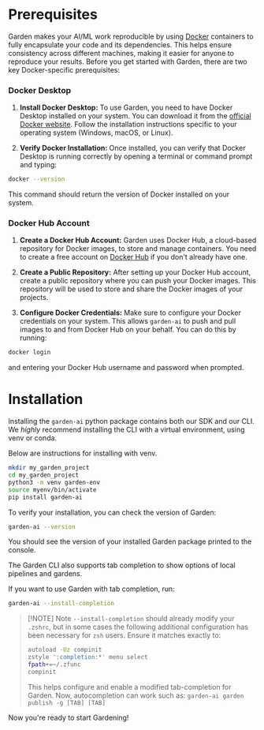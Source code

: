 # Prerequisites

Garden makes your AI/ML work reproducible by using [Docker](https://www.docker.com/) containers to fully encapsulate your code and its dependencies. This helps ensure consistency across different machines, making it easier for anyone to reproduce your results. Before you get started with Garden, there are two key Docker-specific prerequisites:

### Docker Desktop

1. **Install Docker Desktop:** To use Garden, you need to have Docker Desktop installed on your system. You can download it from the [official Docker website](https://www.docker.com/products/docker-desktop). Follow the installation instructions specific to your operating system (Windows, macOS, or Linux).

2. **Verify Docker Installation:** Once installed, you can verify that Docker Desktop is running correctly by opening a terminal or command prompt and typing:
```bash
docker --version
```
This command should return the version of Docker installed on your system.

### Docker Hub Account

1. **Create a Docker Hub Account:** Garden uses Docker Hub, a cloud-based repository for Docker images, to store and manage containers. You need to create a free account on [Docker Hub](https://hub.docker.com/signup) if you don't already have one.

2. **Create a Public Repository:** After setting up your Docker Hub account, create a public repository where you can push your Docker images. This repository will be used to store and share the Docker images of your projects.

3. **Configure Docker Credentials:** Make sure to configure your Docker credentials on your system. This allows `garden-ai` to push and pull images to and from Docker Hub on your behalf. You can do this by running:
```bash
docker login
```
and entering your Docker Hub username and password when prompted.
# Installation

Installing the `garden-ai` python package contains both our SDK and our CLI. We _highly_ recommend installing the CLI with a virtual environment, using venv or conda.

Below are instructions for installing with venv.

```bash
mkdir my_garden_project
cd my_garden_project
python3 -m venv garden-env
source myenv/bin/activate
pip install garden-ai
```

To verify your installation, you can check the version of Garden:

```bash
garden-ai --version
```

You should see the version of your installed Garden package printed to the console.

The Garden CLI also supports tab completion to show options of local pipelines and gardens.

If you want to use Garden with tab completion, run:
```bash
garden-ai --install-completion
```
> [!NOTE] Note
> ``--install-completion`` should already modify your ``.zshrc``, but in some cases the following additional configuration has been necessary for ``zsh`` users. Ensure it matches exactly to:
>```bash
>autoload -Uz compinit
>zstyle ':completion:*' menu select
>fpath+=~/.zfunc
>compinit
>```
> This helps configure and enable a modified tab-completion for Garden.
> Now, autocompletion can work such as: ```garden-ai garden publish -g [TAB] [TAB]```

Now you're ready to start Gardening!
